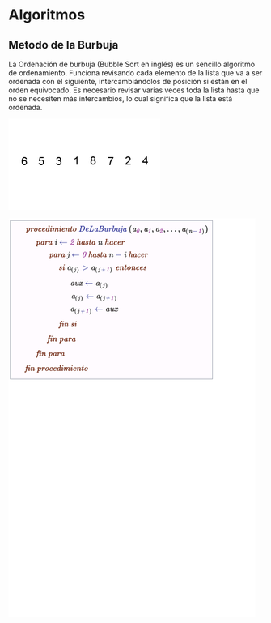 # Algoritmos

## Metodo de la Burbuja

La Ordenación de burbuja (Bubble Sort en inglés) es un sencillo algoritmo de ordenamiento. Funciona revisando cada elemento de la lista que va a ser ordenada con el siguiente, intercambiándolos de posición si están en el orden equivocado. Es necesario revisar varias veces toda la lista hasta que no se necesiten más intercambios, lo cual significa que la lista está ordenada.
                                                
 ![MetodoBurbuja1](/Imagenes/MetodosBurbuja/MetodoBurbuja4.gif)
 
 ![MetodoBurbuja2](/Imagenes/MetodosBurbuja/CodigoBurbuja.png)



